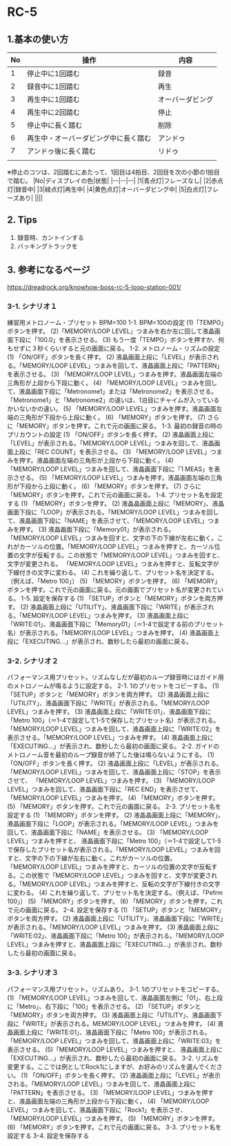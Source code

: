 # RC-5
  
## 1.基本の使い方
|No|操作|内容|
|--|--|--|
|1|停止中に1回踏む|録音|
|2|録音中に1回踏む|再生|
|3|再生中に1回踏む|オーバーダビング|
|4|再生中に2回踏む|停止|
|5|停止中に長く踏む|削除|
|6|再生中・オーバーダビング中に長く踏む|アンドゥ|
|7|アンドゥ後に長く踏む|リドゥ|
||||
※停止のコツは、2回踏むにあたって、1回目は4拍目、2回目を次の小節の1拍目で踏む。
|No|ディスプレイの色|状態|
|--|--|--|
|1|青点灯|フレーズなし|
|2|赤点灯|録音中|
|3|緑点灯|再生中|
|4|黄色点灯|オーバーダビング中|
|5|白点灯|フレーズあり|
||||

## 2. Tips
1. 録音時、カントインする
2. バッキングトラックを

## 3. 参考になるページ
https://dreadrock.org/knowhow-boss-rc-5-loop-station-001/
### 3-1. シナリオ１
練習用メトロノーム・プリセット BPM=100
1-1. BPM=100の設定
(1)「TEMPO」ボタンを押す。
(2)「MEMORY/LOOP LEVEL」つまみを右か左に回して液晶画面下段に「100.0」を表示させる。
(3) もう一度「TEMPO」ボタンを押すか、何もせずに３秒くらいすると元の画面に戻る。
1-2. メトロノーム・リズムの設定
(1) 「ON/OFF」ボタンを長く押す。
(2) 液晶画面上段に「LEVEL」が表示される。「MEMORY/LOOP LEVEL」つまみを回して、液晶画面上段に「PATTERN」を表示させる。
(3) 「MEMORY/LOOP LEVEL」つまみを押す。液晶画面左端の三角形が上段から下段に動く。
(4) 「MEMORY/LOOP LEVEL」つまみを回して、液晶画面下段に「Metronome1」または「Metronome2」を表示させる。「Metronome1」と「Metronome2」の違いは、1泊目にチャイムが入っているかいないかの違い。
(5) 「MEMORY/LOOP LEVEL」つまみを押す。液晶画面左端の三角形が下段から上段に動く。
(6) 「MEMORY」ボタンを押す。
(7) さらに「MEMORY」ボタンを押す。これで元の画面に戻る。
1-3. 最初の録音の時のプリカウントの設定
(1) 「ON/OFF」ボタンを長く押す。
(2) 液晶画面上段に「LEVEL」が表示される。「MEMORY/LOOP LEVEL」つまみを回して、液晶画面上段に「REC COUNT」を表示させる。
(3) 「MEMORY/LOOP LEVEL」つまみを押す。液晶画面左端の三角形が上段から下段に動く。
(4) 「MEMORY/LOOP LEVEL」つまみを回して、液晶画面下段に「1 MEAS」を表示させる。
(5) 「MEMORY/LOOP LEVEL」つまみを押す。液晶画面左端の三角形が下段から上段に動く。
(6) 「MEMORY」ボタンを押す。
(7) さらに「MEMORY」ボタンを押す。これで元の画面に戻る。
1-4. プリセット名を設定する
(1) 「MEMORY」ボタンを押す。
(2)  液晶晶画面上段に「MEMORY」、液晶画面下段に「LOOP」が表示される。「MEMORY/LOOP LEVEL」つまみを回して、液晶画面下段に「NAME」を表示させて、「MEMORY/LOOP LEVEL」つまみを押す。
(3)  液晶画面下段に「Memory01」が表示される。 「MEMORY/LOOP LEVEL」つまみを回すと、文字の下の下線が左右に動く。これがカーソルの位置。「MEMORY/LOOP LEVEL」つまみを押すと、カーソル位置の文字が反転する。この状態で「MEMORY/LOOP LEVEL」つまみを回すと、文字が変更される。 「MEMORY/LOOP LEVEL」つまみを押すと、反転文字が下線付きの文字に変わる。
(4) これを繰り返して、プリセット名を決定する。（例えば、「Metro 100」）
(5) 「MEMORY」ボタンを押す。
(6) 「MEMORY」ボタンを押す。これで元の画面に戻る。元の画面でプリセット名が変更されている。
1-5. 設定を保存する
(1) 「SETUP」ボタンと「MEMORY」ボタンを両方押す。
(2) 液晶画面上段に「UTILITY」、液晶画面下段に「WRITE」が表示される。「MEMORY/LOOP LEVEL」つまみを押す。
(3) 液晶画面上段に「WRITE:01」、液晶画面下段に「Memory01」（＝1-4で設定する前のプリセット名）が表示される。「MEMORY/LOOP LEVEL」つまみを押す。
(4) 液晶画面上段に「EXECUTING…」が表示され、数秒したら最初の画面に戻る。


### 3-2. シナリオ２
パフォーマンス用プリセット。リズムなしだが最初のループ録音時にはガイド用のメトロノームが鳴るように設定する。
2-1. 1のプリセットをコピーする。
(1) 「SETUP」ボタンと「MEMORY」ボタンを両方押す。
(2) 液晶画面上段に「UTILITY」、液晶画面下段に「WRITE」が表示される。「MEMORY/LOOP LEVEL」つまみを押す。
(3) 液晶画面上段に「WRITE:01」、液晶画面下段に「Metro 100」（＝1-4で設定して1-5で保存したプリセット名）が表示される。「MEMORY/LOOP LEVEL」つまみを回して、液晶画面上段に「WRITE:02」を表示させる。「MEMORY/LOOP LEVEL」つまみを押す。
(4) 液晶画面上段に「EXECUTING…」が表示され、数秒したら最初の画面に戻る。
2-2. ガイドのメトロノーム音を最初のループ録音が終了した後は鳴らないようにする。
(1) 「ON/OFF」ボタンを長く押す。
(2) 液晶画面上段に「LEVEL」が表示される。「MEMORY/LOOP LEVEL」つまみを回して、液晶画面上段に「STOP」を表示させて、 「MEMORY/LOOP LEVEL」つまみを押す。
(3) 「MEMORY/LOOP LEVEL」つまみを回して、液晶画面下段に「REC END」を表示させて、 「MEMORY/LOOP LEVEL」つまみを押す。
(4) 「MEMORY」ボタンを押す。
(5) 「MEMORY」ボタンを押す。これで元の画面に戻る。
2-3. プリセット名を設定する
(1) 「MEMORY」ボタンを押す。
(2)  液晶晶画面上段に「MEMORY」、液晶画面下段に「LOOP」が表示される。「MEMORY/LOOP LEVEL」つまみを回して、液晶画面下段に「NAME」を表示させる。
(3) 「MEMORY/LOOP LEVEL」つまみを押すと、 液晶画面下段に「Metro 100」（＝1-4で設定して1-5で保存したプリセット名が表示される。「MEMORY/LOOP LEVEL」つまみを回すと、文字の下の下線が左右に動く。これがカーソルの位置。 「MEMORY/LOOP LEVEL」つまみを押すと、カーソルの位置の文字が反転する。この状態で「MEMORY/LOOP LEVEL」つまみを回すと、文字が変更される。「MEMORY/LOOP LEVEL」つまみを押すと、反転の文字が下線付きの文字に変わる。
(4) これを繰り返して、プリセット名を決定する。（例えば、「Pefrm 100」）
(5) 「MEMORY」ボタンを押す。
(6) 「MEMORY」ボタンを押す。これで元の画面に戻る。
2-4. 設定を保存する
(1) 「SETUP」ボタンと「MEMORY」ボタンを両方押す。
(2) 液晶画面上段に「UTILITY」、液晶画面下段に「WRITE」が表示される。「MEMORY/LOOP LEVEL」つまみを押す。
(3) 液晶画面上段に「WRITE:02」、液晶画面下段に「Metro 100」が表示される。「MEMORY/LOOP LEVEL」つまみを押すと、液晶画面上段に「EXECUTING…」が表示され、数秒したら最初の画面に戻る。

### 3-3. シナリオ３
 パフォーマンス用プリセット。リズムあり。
 3-1. 1のプリセットをコピーする。
 (1) 「MEMORY/LOOP LEVEL」つまみを回して、液晶画面左側に「01」、右上段に「Metro」、右下段に「100」を表示させる。
 (2) 「SETUP」ボタンと「MEMORY」ボタンを両方押す。
 (3) 液晶画面上段に「UTILITY」、液晶画面下段に「WRITE」が表示される。MEMORY/LOOP LEVEL」つまみを押す。
 (4) 液晶画面上段に「WRITE:01」、液晶画面下段に「Metro 100」が表示される。「MEMORY/LOOP LEVEL」つまみを回して、液晶画面上段に「WRITE:03」を表示させる。
 (5)「MEMORY/LOOP LEVEL」つまみを押すと、 液晶画面上段に「EXECUTING…」が表示され、数秒したら最初の画面に戻る。
 3-2. リズムを変更する。ここでは例としてRock1にしますが、お好みのリズムを選んでください。
 (1) 「ON/OFF」ボタンを長く押す。
 (2) 液晶画面上段に「LEVEL」が表示される。「MEMORY/LOOP LEVEL」つまみを回して、液晶画面上段に「PATTERN」を表示させる。
 (3) 「MEMORY/LOOP LEVEL」つまみを押すと、液晶画面左端の三角形が上段から下段に動く。
 (4) 「MEMORY/LOOP LEVEL」つまみを回して、液晶画面下段に「Rock1」を表示させ、「MEMORY/LOOP LEVEL」つまみを押す。
 (5) 「MEMORY」ボタンを押す。
 (6) 「MEMORY」ボタンを押す。これで元の画面に戻る。
 3-3. プリセット名を設定する
 3-4. 設定を保存する
 
